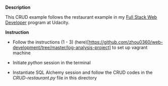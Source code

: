 **Description**

This CRUD example follows the restaurant example in my [Full Stack Web Developer](https://in.udacity.com/course/full-stack-web-developer-nanodegree--nd004) program at Udacity.


**Instruction**

* Follow the instructions (1 - 3) (here)[https://github.com/zhou0360/web-development/tree/master/log-analysis-project] to set up vagrant machine

* Initiate _python_ session in the terminal

* Instantiate SQL Alchemy session and follow the CRUD codes in the _CRUD-restaurant.py_ file in this directory
